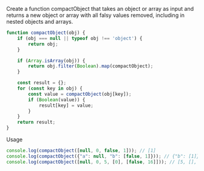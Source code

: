 Create a function compactObject that takes an object or array as input and returns a new object or array with all falsy values removed, including in nested objects and arrays.

```javascript
function compactObject(obj) {
    if (obj === null || typeof obj !== 'object') {
        return obj;
    }

    if (Array.isArray(obj)) {
        return obj.filter(Boolean).map(compactObject);
    }

    const result = {};
    for (const key in obj) {
        const value = compactObject(obj[key]);
        if (Boolean(value)) {
            result[key] = value;
        }
    }
    return result;
}
```

Usage

```javascript
console.log(compactObject([null, 0, false, 1])); // [1]
console.log(compactObject({"a": null, "b": [false, 1]})); // {"b": [1]}
console.log(compactObject([null, 0, 5, [0], [false, 16]])); // [5, [], [16]]
```